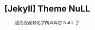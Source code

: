 ---
layout: post
title: "[Jekyll] Theme NuLL"
subtitle: 因为没起好名字所以叫它 NuLL 了
header-img: img/theme.jpg
header-mask: rgba(40, 57, 101, .4)
catalog: true
hide-author: true
---